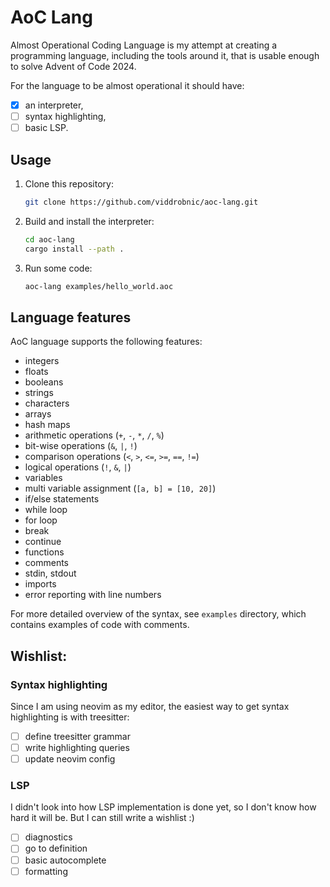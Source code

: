 # AoC Lang

Almost Operational Coding Language is my attempt at creating a programming
language, including the tools around it, that is usable enough to solve
Advent of Code 2024.

For the language to be almost operational it should have:

- [x] an interpreter,
- [ ] syntax highlighting,
- [ ] basic LSP.

## Usage

1. Clone this repository:
   ```sh
   git clone https://github.com/viddrobnic/aoc-lang.git
   ```
2. Build and install the interpreter:
   ```sh
   cd aoc-lang
   cargo install --path .
   ```
3. Run some code:
   ```sh
   aoc-lang examples/hello_world.aoc
   ```

## Language features

AoC language supports the following features:

- integers
- floats
- booleans
- strings
- characters
- arrays
- hash maps
- arithmetic operations (`+`, `-`, `*`, `/`, `%`)
- bit-wise operations (`&`, `|`, `!`)
- comparison operations (`<`, `>`, `<=`, `>=`, `==`, `!=`)
- logical operations (`!`, `&`, `|`)
- variables
- multi variable assignment (`[a, b] = [10, 20]`)
- if/else statements
- while loop
- for loop
- break
- continue
- functions
- comments
- stdin, stdout
- imports
- error reporting with line numbers

For more detailed overview of the syntax, see `examples` directory,
which contains examples of code with comments.

## Wishlist:

### Syntax highlighting

Since I am using neovim as my editor, the easiest way to get syntax highlighting
is with treesitter:

- [ ] define treesitter grammar
- [ ] write highlighting queries
- [ ] update neovim config

### LSP

I didn't look into how LSP implementation is done yet, so I don't know how hard
it will be. But I can still write a wishlist :)

- [ ] diagnostics
- [ ] go to definition
- [ ] basic autocomplete
- [ ] formatting
